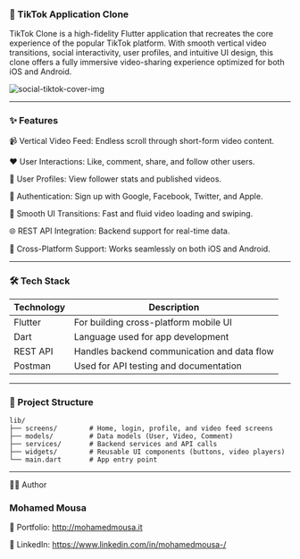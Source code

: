 ### 🎥 TikTok Application Clone

TikTok Clone is a high-fidelity Flutter application that recreates the core experience of the popular TikTok platform. With smooth vertical video transitions, social interactivity, user profiles, and intuitive UI design, this clone offers a fully immersive video-sharing experience optimized for both iOS and Android.

![social-tiktok-cover-img](https://github.com/user-attachments/assets/f0b7c44d-2ace-490b-bf22-a4d2aa798ea7)

---

### ✨ Features

📹 Vertical Video Feed: Endless scroll through short-form video content.

❤️ User Interactions: Like, comment, share, and follow other users.

👥 User Profiles: View follower stats and published videos.

🔐 Authentication: Sign up with Google, Facebook, Twitter, and Apple.

🔄 Smooth UI Transitions: Fast and fluid video loading and swiping.

🌐 REST API Integration: Backend support for real-time data.

📱 Cross-Platform Support: Works seamlessly on both iOS and Android.

---
### 🛠️ Tech Stack

| Technology | Description                                 |
| ---------- | ------------------------------------------- |
| Flutter    | For building cross-platform mobile UI       |
| Dart       | Language used for app development           |
| REST API   | Handles backend communication and data flow |
| Postman    | Used for API testing and documentation      |

---

### 📁 Project Structure

```
lib/
├── screens/        # Home, login, profile, and video feed screens
├── models/         # Data models (User, Video, Comment)
├── services/       # Backend services and API calls
├── widgets/        # Reusable UI components (buttons, video players)
└── main.dart       # App entry point

```
---
🙋‍♂️ Author

### Mohamed Mousa

🔗 Portfolio: http://mohamedmousa.it

🔗 LinkedIn: https://www.linkedin.com/in/mohamedmousa-/
